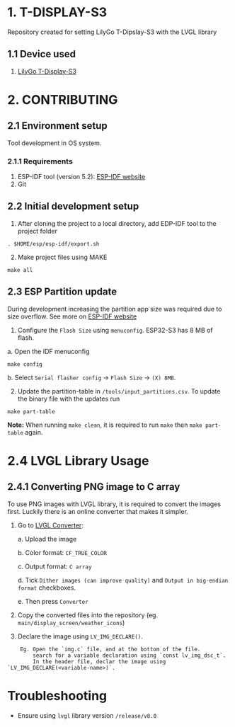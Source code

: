 # 1. T-DISPLAY-S3
Repository created for setting LilyGo T-Dipslay-S3 with the LVGL library

## 1.1 Device used
1. [LilyGo T-Display-S3](https://www.lilygo.cc/products/t-display-s3)


# 2. CONTRIBUTING
## 2.1 Environment setup
Tool development in OS system.

### 2.1.1 Requirements
1. ESP-IDF tool (version 5.2): [ESP-IDF website](https://docs.espressif.com/projects/esp-idf/en/release-v5.0/esp32s3/get-started/index.html)
2. Git

## 2.2 Initial development setup

1. After cloning the project to a local directory, add EDP-IDF tool to the project folder
```
. $HOME/esp/esp-idf/export.sh
```

2. Make project files using MAKE
```
make all
```

## 2.3 ESP Partition update
During development increasing the partition app size was required due to size overflow.
See more on [ESP-IDF website](https://docs.espressif.com/projects/esp-idf/en/latest/esp32/api-guides/partition-tables.html)

1. Configure the `Flash Size` using `menuconfig`. ESP32-S3 has 8 MB of flash.

a. Open the IDF menuconfig
```
make config
```

b. Select `Serial flasher config` -> `Flash Size` -> `(X) 8MB`.

2. Update the partition-table in `/tools/input_partitions.csv`. To update the binary file with the updates run
```
make part-table
```
__Note:__ When running `make clean`, it is required to run `make` then `make part-table` again.

# 2.4 LVGL Library Usage
## 2.4.1 Converting PNG image to C array
To use PNG images with LVGL library, it is required to convert the images first.
Luckily there is an online converter that makes it simpler.

1. Go to [LVGL Converter](https://lvgl.io/tools/imageconverter):

    a. Upload the image

    b. Color format: `CF_TRUE_COLOR`

    c. Output format: `C array`

    d. Tick `Dither images (can improve quality)` and `Output in big-endian format` checkboxes.

    e. Then press `Converter`


2. Copy the converted files into the repository (eg. `main/display_screen/weather_icons`)

3. Declare the image using `LV_IMG_DECLARE()`.
```    
    Eg. Open the `img.c` file, and at the bottom of the file.
        search for a variable declaration using `const lv_img_dsc_t`.
        In the header file, declar the image using `LV_IMG_DECLARE(<variable-name>)`.
```

# Troubleshooting
* Ensure using `lvgl` library version `/release/v8.0`